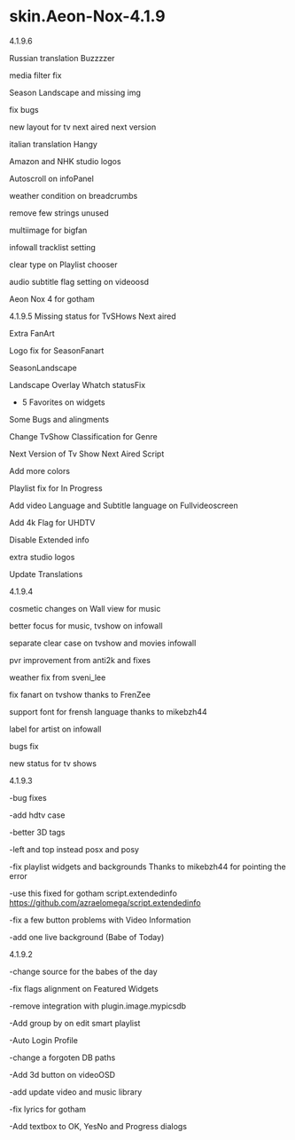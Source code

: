 skin.Aeon-Nox-4.1.9
===================
4.1.9.6

Russian translation Buzzzzer

media filter fix

Season Landscape and missing img

fix bugs

new layout for tv next aired next version

italian translation Hangy

Amazon and NHK studio logos

Autoscroll on infoPanel

weather condition on breadcrumbs

remove few strings unused

multiimage for bigfan

infowall tracklist setting

clear type on Playlist chooser

audio subtitle flag setting on videoosd




Aeon Nox 4 for gotham

4.1.9.5
Missing status for TvSHows Next aired

Extra FanArt

Logo fix for SeasonFanart

SeasonLandscape

Landscape Overlay Whatch statusFix

+ 5 Favorites on widgets

Some Bugs and alingments

Change TvShow Classification for Genre

Next Version of Tv Show Next Aired Script

Add more colors

Playlist fix for In Progress

Add video Language and Subtitle language on Fullvideoscreen

Add 4k Flag for UHDTV

Disable Extended info

extra studio logos 

Update Translations




4.1.9.4

cosmetic changes on Wall view for music

better focus for music, tvshow on infowall

separate clear case on tvshow and movies infowall

pvr improvement from anti2k and fixes

weather fix from sveni_lee

fix fanart on tvshow thanks to FrenZee

support font for frensh language thanks to mikebzh44

label for artist on infowall

bugs fix

new status for tv shows



4.1.9.3

-bug fixes

-add hdtv case

-better 3D tags

-left and top instead posx and posy

-fix playlist widgets and backgrounds Thanks to mikebzh44 for pointing the error

-use this fixed for gotham script.extendedinfo https://github.com/azraelomega/script.extendedinfo

-fix a few button problems with Video Information

-add one live background (Babe of Today)






4.1.9.2

-change source for the babes of the day 

-fix flags alignment on Featured Widgets

-remove integration with plugin.image.mypicsdb

-Add group by on edit smart playlist

-Auto Login Profile

-change a forgoten DB paths

-Add 3d button on videoOSD

-add update video and music library 

-fix lyrics for gotham

-Add textbox to OK, YesNo and Progress dialogs



